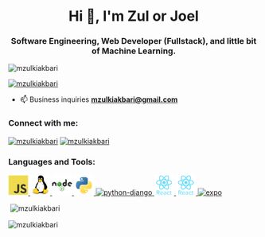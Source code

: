 <h1 align="center">Hi 👋, I'm Zul or Joel</h1>
<h3 align="center">Software Engineering, Web Developer (Fullstack), and little bit of Machine Learning.</h3>

<p align="left"> <img src="https://komarev.com/ghpvc/?username=mzulkiakbari&label=Profile%20views&color=0e75b6&style=flat-square" alt="mzulkiakbari" /> </p>

<p align="left"> <a href="https://instagram.com/mzulkiakbari" target="blank"><img src="https://img.shields.io/badge/follow--mzulkiakbari?style=for-the-badge&logo=instagram&color=F56040&link=https%3A%2F%2Finstagram.com%2Fmzulkiakbari" alt="mzulkiakbari" /></a> </p>

- 📫 Business inquiries **mzulkiakbari@gmail.com**

<h3 align="left">Connect with me:</h3>
<p align="left">
<a href="https://linkedin.com/in/mzulkiakbari" target="blank"><img align="center" src="https://raw.githubusercontent.com/rahuldkjain/github-profile-readme-generator/master/src/images/icons/Social/linked-in-alt.svg" alt="mzulkiakbari" height="30" width="40" /></a>
<a href="https://www.instagram.com/mzulkiakbari" target="blank"><img align="center" src="https://raw.githubusercontent.com/rahuldkjain/github-profile-readme-generator/master/src/images/icons/Social/instagram.svg" alt="mzulkiakbari" height="30" width="40" /></a>
</p>

<h3 align="left">Languages and Tools:</h3>
<p align="left"> <a href="https://developer.mozilla.org/en-US/docs/Web/JavaScript" target="_blank" rel="noreferrer"> <img src="https://raw.githubusercontent.com/devicons/devicon/master/icons/javascript/javascript-original.svg" alt="javascript" width="40" height="40"/> </a> <a href="https://www.linux.org/" target="_blank" rel="noreferrer"> <img src="https://raw.githubusercontent.com/devicons/devicon/master/icons/linux/linux-original.svg" alt="linux" width="40" height="40"/> </a> <a href="https://nodejs.org" target="_blank" rel="noreferrer"> <img src="https://raw.githubusercontent.com/devicons/devicon/master/icons/nodejs/nodejs-original-wordmark.svg" alt="nodejs" width="40" height="40"/> </a> <a href="https://www.python.org" target="_blank" rel="noreferrer"> <img src="https://raw.githubusercontent.com/devicons/devicon/master/icons/python/python-original.svg" alt="python" width="40" height="40"/> </a> <a href="https://www.djangoproject.com/" target="_blank" rel="noreferrer"> <img src="https://static.djangoproject.com/img/icon-touch.e4872c4da341.png" alt="python-django" width="40" height="40"/> </a> <a href="https://reactjs.org/" target="_blank" rel="noreferrer"> <img src="https://raw.githubusercontent.com/devicons/devicon/master/icons/react/react-original-wordmark.svg" alt="reactjs" width="40" height="40"/> </a> <a href="https://reactnative.dev/" target="_blank" rel="noreferrer"> <img src="https://raw.githubusercontent.com/devicons/devicon/master/icons/react/react-original-wordmark.svg" alt="react-native" width="40" height="40"/> </a> <a href="https://expo.dev/" target="_blank" rel="noreferrer"> <img src="https://docs.expo.dev/static/images/favicon.ico" alt="expo" width="40" height="40"/> </a> </p>

<p>&nbsp;<img align="center" src="https://github-readme-stats.vercel.app/api?username=mzulkiakbari&show_icons=true&theme=dark&locale=en" alt="mzulkiakbari" /></p>

<p><img align="center" src="https://github-readme-streak-stats.herokuapp.com/?user=mzulkiakbari&theme=dark" alt="mzulkiakbari" /></p>
